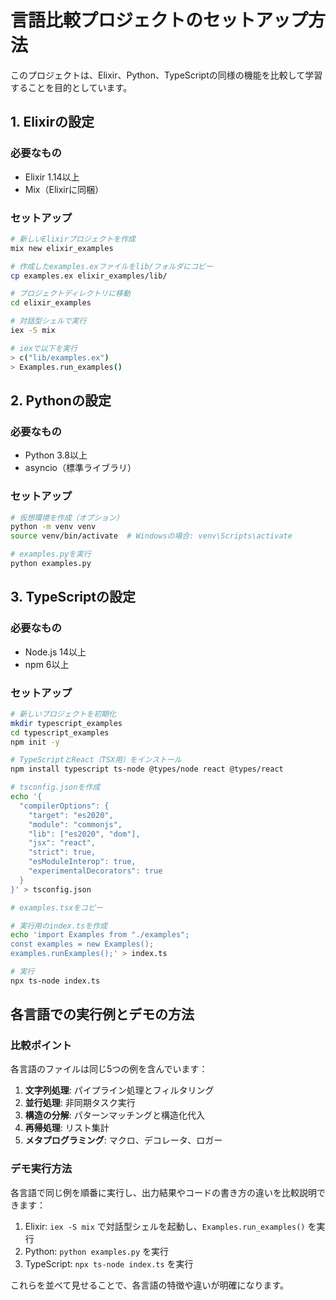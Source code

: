 # 言語比較プロジェクトのセットアップ方法

このプロジェクトは、Elixir、Python、TypeScriptの同様の機能を比較して学習することを目的としています。

## 1. Elixirの設定

### 必要なもの
- Elixir 1.14以上
- Mix（Elixirに同梱）

### セットアップ
```bash
# 新しいElixirプロジェクトを作成
mix new elixir_examples

# 作成したexamples.exファイルをlib/フォルダにコピー
cp examples.ex elixir_examples/lib/

# プロジェクトディレクトリに移動
cd elixir_examples

# 対話型シェルで実行
iex -S mix

# iexで以下を実行
> c("lib/examples.ex")
> Examples.run_examples()
```

## 2. Pythonの設定

### 必要なもの
- Python 3.8以上
- asyncio（標準ライブラリ）

### セットアップ
```bash
# 仮想環境を作成（オプション）
python -m venv venv
source venv/bin/activate  # Windowsの場合: venv\Scripts\activate

# examples.pyを実行
python examples.py
```

## 3. TypeScriptの設定

### 必要なもの
- Node.js 14以上
- npm 6以上

### セットアップ
```bash
# 新しいプロジェクトを初期化
mkdir typescript_examples
cd typescript_examples
npm init -y

# TypeScriptとReact（TSX用）をインストール
npm install typescript ts-node @types/node react @types/react

# tsconfig.jsonを作成
echo '{
  "compilerOptions": {
    "target": "es2020",
    "module": "commonjs",
    "lib": ["es2020", "dom"],
    "jsx": "react",
    "strict": true,
    "esModuleInterop": true,
    "experimentalDecorators": true
  }
}' > tsconfig.json

# examples.tsxをコピー

# 実行用のindex.tsを作成
echo 'import Examples from "./examples";
const examples = new Examples();
examples.runExamples();' > index.ts

# 実行
npx ts-node index.ts
```

## 各言語での実行例とデモの方法

### 比較ポイント

各言語のファイルは同じ5つの例を含んでいます：

1. **文字列処理**: パイプライン処理とフィルタリング
2. **並行処理**: 非同期タスク実行
3. **構造の分解**: パターンマッチングと構造化代入
4. **再帰処理**: リスト集計
5. **メタプログラミング**: マクロ、デコレータ、ロガー

### デモ実行方法

各言語で同じ例を順番に実行し、出力結果やコードの書き方の違いを比較説明できます：

1. Elixir: `iex -S mix` で対話型シェルを起動し、`Examples.run_examples()` を実行
2. Python: `python examples.py` を実行
3. TypeScript: `npx ts-node index.ts` を実行

これらを並べて見せることで、各言語の特徴や違いが明確になります。